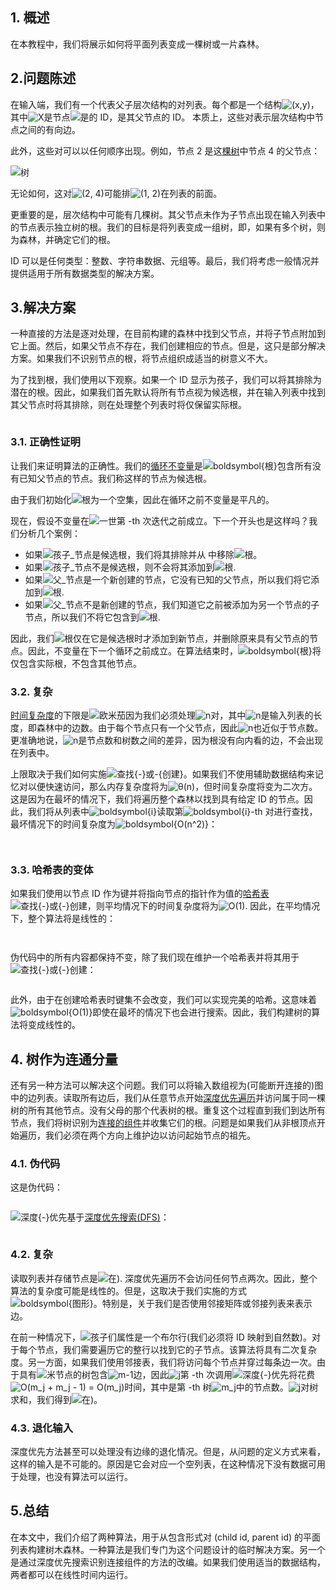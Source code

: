 ## 1. 概述

在本教程中，我们将展示如何将平面列表变成一棵树或一片森林。

## 2.问题陈述

在输入端，我们有一个代表父子层次结构的对列表。每个都是一个结构![(x,y)](https://www.baeldung.com/wp-content/ql-cache/quicklatex.com-b6856ac0ab0200ef2ba6287c85773661_l3.svg)，其中![X](https://www.baeldung.com/wp-content/ql-cache/quicklatex.com-7e5fbfa0bbbd9f3051cd156a0f1b5e31_l3.svg)是节点![是](https://www.baeldung.com/wp-content/ql-cache/quicklatex.com-38461fc041e953482219abf5d4cce1cb_l3.svg)的 ID，是其父节点的 ID。 本质上，这些对表示层次结构中节点之间的有向边。

此外，这些对可以以任何顺序出现。例如，节点 2 是这[棵树](https://www.baeldung.com/cs/tree-examples)中节点 4 的父节点：

![树](https://www.baeldung.com/wp-content/uploads/sites/4/2021/11/tree.jpg)

无论如何，这对![(2, 4)](https://www.baeldung.com/wp-content/ql-cache/quicklatex.com-ab960526c2b9b900421b341a26c989fd_l3.svg)可能排![(1, 2)](https://www.baeldung.com/wp-content/ql-cache/quicklatex.com-0bde2d3942a987fc5d378bdfe39bea9b_l3.svg)在列表的前面。

更重要的是，层次结构中可能有几棵树。其父节点未作为子节点出现在输入列表中的节点表示独立树的根。我们的目标是将列表变成一组树，即，如果有多个树，则为森林，并确定它们的根。

ID 可以是任何类型：整数、字符串数据、元组等。最后，我们将考虑一般情况并提供适用于所有数据类型的解决方案。

## 3.解决方案

一种直接的方法是逐对处理，在目前构建的森林中找到父节点，并将子节点附加到它上面。然后，如果父节点不存在，我们创建相应的节点。但是，这只是部分解决方案。如果我们不识别节点的根，将节点组织成适当的树意义不大。

为了找到根，我们使用以下观察。如果一个 ID 显示为孩子，我们可以将其排除为潜在的根。因此，如果我们首先默认将所有节点视为候选根，并在输入列表中找到其父节点时将其排除，则在处理整个列表时将仅保留实际根。

```

```

### 3.1. 正确性证明

让我们来证明算法的正确性。我们的[循环不变量](https://www.baeldung.com/cs/loop-invariant)是![boldsymbol{根}](https://www.baeldung.com/wp-content/ql-cache/quicklatex.com-1101f801f580aef05cdb2bfe7b936c3f_l3.svg)包含所有没有已知父节点的节点。我们称这样的节点为候选根。

由于我们初始化![根](https://www.baeldung.com/wp-content/ql-cache/quicklatex.com-777e3a80c022b8a38d30d2d2d32063ac_l3.svg)为一个空集，因此在循环之前不变量是平凡的。

现在，假设不变量在![一世](https://www.baeldung.com/wp-content/ql-cache/quicklatex.com-31318c5dcb226c69e0818e5f7d2422b5_l3.svg)第 -th 次迭代之前成立。下一个开头也是这样吗？我们分析几个案例：

-   如果![孩子_节点](https://www.baeldung.com/wp-content/ql-cache/quicklatex.com-a7b774a5a4878e7441a5d7dca293e9b0_l3.svg)是候选根，我们将其排除并从 中移除![根](https://www.baeldung.com/wp-content/ql-cache/quicklatex.com-777e3a80c022b8a38d30d2d2d32063ac_l3.svg)。
-   如果![孩子_节点](https://www.baeldung.com/wp-content/ql-cache/quicklatex.com-a7b774a5a4878e7441a5d7dca293e9b0_l3.svg)不是候选根，则不会将其添加到![根](https://www.baeldung.com/wp-content/ql-cache/quicklatex.com-777e3a80c022b8a38d30d2d2d32063ac_l3.svg).
-   如果![父_节点](https://www.baeldung.com/wp-content/ql-cache/quicklatex.com-078c816fe8e0d68a0607615cc25f0f01_l3.svg)是一个新创建的节点，它没有已知的父节点，所以我们将它添加到![根](https://www.baeldung.com/wp-content/ql-cache/quicklatex.com-777e3a80c022b8a38d30d2d2d32063ac_l3.svg).
-   如果![父_节点](https://www.baeldung.com/wp-content/ql-cache/quicklatex.com-078c816fe8e0d68a0607615cc25f0f01_l3.svg)不是新创建的节点，我们知道它之前被添加为另一个节点的子节点，所以我们不将它包含到![根](https://www.baeldung.com/wp-content/ql-cache/quicklatex.com-777e3a80c022b8a38d30d2d2d32063ac_l3.svg).

因此，我们![根](https://www.baeldung.com/wp-content/ql-cache/quicklatex.com-777e3a80c022b8a38d30d2d2d32063ac_l3.svg)仅在它是候选根时才添加到新节点，并删除原来具有父节点的节点。因此，不变量在下一个循环之前成立。在算法结束时，![boldsymbol{根}](https://www.baeldung.com/wp-content/ql-cache/quicklatex.com-1101f801f580aef05cdb2bfe7b936c3f_l3.svg)将仅包含实际根，不包含其他节点。

### 3.2. 复杂

[时间复杂度](https://www.baeldung.com/cs/time-vs-space-complexity)的下限是![欧米茄](https://www.baeldung.com/wp-content/ql-cache/quicklatex.com-accf2857d2b444c1a5967f3a01e5c77b_l3.svg)因为我们必须处理![n](https://www.baeldung.com/wp-content/ql-cache/quicklatex.com-ec4217f4fa5fcd92a9edceba0e708cf7_l3.svg)对，其中![n](https://www.baeldung.com/wp-content/ql-cache/quicklatex.com-ec4217f4fa5fcd92a9edceba0e708cf7_l3.svg)是输入列表的长度，即森林中的边数。由于每个节点只有一个父节点，因此![n](https://www.baeldung.com/wp-content/ql-cache/quicklatex.com-ec4217f4fa5fcd92a9edceba0e708cf7_l3.svg)也近似于节点数。更准确地说，![n](https://www.baeldung.com/wp-content/ql-cache/quicklatex.com-ec4217f4fa5fcd92a9edceba0e708cf7_l3.svg)是节点数和树数之间的差异，因为根没有向内看的边，不会出现在列表中。

上限取决于我们如何实施![查找{-}或-{创建}](https://www.baeldung.com/wp-content/ql-cache/quicklatex.com-99254694717639cc5f423e719a52c507_l3.svg)。如果我们不使用辅助数据结构来记忆对以便快速访问，那么内存复杂度将为![θ(n)](https://www.baeldung.com/wp-content/ql-cache/quicklatex.com-a16db7eb6251004c0630f3d087531459_l3.svg)，但时间复杂度将变为二次方。这是因为在最坏的情况下，我们将遍历整个森林以找到具有给定 ID 的节点。因此，我们将从列表中![boldsymbol{i}](https://www.baeldung.com/wp-content/ql-cache/quicklatex.com-879a961f3662ed2933917d5e76281cd1_l3.svg)读取第![boldsymbol{i}](https://www.baeldung.com/wp-content/ql-cache/quicklatex.com-879a961f3662ed2933917d5e76281cd1_l3.svg)-th 对进行查找，最坏情况下的时间复杂度为![boldsymbol{O(n^2)}](https://www.baeldung.com/wp-content/ql-cache/quicklatex.com-80747e954a21a5d93b93213b6eff1090_l3.svg)：

```
  
```

### 3.3. 哈希表的变体

如果我们使用以节点 ID 作为键并将指向节点的指针作为值的[哈希表](https://www.baeldung.com/cs/hashing#hash-table)![查找{-}或{-}创建](https://www.baeldung.com/wp-content/ql-cache/quicklatex.com-2851378c92cebb32b51a5dc2ecc49a98_l3.svg)，则平均情况下的时间复杂度将为![O(1)](https://www.baeldung.com/wp-content/ql-cache/quicklatex.com-66c97a4dfb9f2e2983629033366d7018_l3.svg). 因此，在平均情况下，整个算法将是线性的：

```
  
```

伪代码中的所有内容都保持不变，除了我们现在维护一个哈希表并将其用于![查找{-}或{-}创建](https://www.baeldung.com/wp-content/ql-cache/quicklatex.com-2851378c92cebb32b51a5dc2ecc49a98_l3.svg)：

```

```

此外，由于在创建哈希表时键集不会改变，我们可以实现完美的哈希。这意味着![boldsymbol{O(1)}](https://www.baeldung.com/wp-content/ql-cache/quicklatex.com-a3165bdeccd2c534782bea8387da8d77_l3.svg)即使在最坏的情况下也会进行搜索。因此，我们构建树的算法将变成线性的。

## 4. 树作为连通分量

还有另一种方法可以解决这个问题。我们可以将输入数组视为(可能断开连接的)图中的边列表。读取所有边后，我们从任意节点开始[深度优先遍历](https://www.baeldung.com/cs/depth-first-traversal-methods)并访问属于同一棵树的所有其他节点。没有父母的那个代表树的根。重复这个过程直到我们到达所有节点，我们将树识别为[连接的组件](https://www.baeldung.com/cs/graph-connected-components)并收集它们的根。问题是如果我们从非根顶点开始遍历，我们必须在两个方向上维护边以访问起始节点的祖先。

### 4.1. 伪代码

这是伪代码：

```

```

![深度{-}优先](https://www.baeldung.com/wp-content/ql-cache/quicklatex.com-2dd7b52c63b41fc7a0fcb8c0dbdd22d1_l3.svg)基于[深度优先搜索(DFS)](https://www.baeldung.com/cs/depth-first-search-intro)：

```

```

### 4.2. 复杂

读取列表并存储节点是![在)](https://www.baeldung.com/wp-content/ql-cache/quicklatex.com-f8d599809b2f7987726c648086c1981d_l3.svg). 深度优先遍历不会访问任何节点两次。因此，整个算法的复杂度可能是线性的。但是，这取决于我们实施的方式![boldsymbol{图形}](https://www.baeldung.com/wp-content/ql-cache/quicklatex.com-d707b41bf8a4901d271d2bf4579b9725_l3.svg)。特别是，关于我们是否使用邻接矩阵或邻接列表来表示边。

在前一种情况下，![孩子们](https://www.baeldung.com/wp-content/ql-cache/quicklatex.com-ccff68a7ef4698c3fb3445a0d62c12ed_l3.svg)属性是一个布尔行(我们必须将 ID 映射到自然数)。对于每个节点，我们需要遍历它的整行以找到它的子节点。该算法将具有二次复杂度。另一方面，如果我们使用邻接表，我们将访问每个节点并穿过每条边一次。由于具有![米](https://www.baeldung.com/wp-content/ql-cache/quicklatex.com-fdc40b8ad1cdad0aab9d632215459d28_l3.svg)节点的树包含![m-1](https://www.baeldung.com/wp-content/ql-cache/quicklatex.com-cb3eac602032aace72854c458d04a36f_l3.svg)边，因此![j](https://www.baeldung.com/wp-content/ql-cache/quicklatex.com-b09880662630fc49b25d42badb906d51_l3.svg)第 -th 次调用![深度{-}优先](https://www.baeldung.com/wp-content/ql-cache/quicklatex.com-2dd7b52c63b41fc7a0fcb8c0dbdd22d1_l3.svg)将花费![O(m_j + m_j - 1) = O(m_j)](https://www.baeldung.com/wp-content/ql-cache/quicklatex.com-6f6d183140693832873cf5dbaaa6769c_l3.svg)时间，其中是第 -th 树![m_j](https://www.baeldung.com/wp-content/ql-cache/quicklatex.com-4ebb94f4b9dc435032b17cae5dc60c35_l3.svg)中的节点数。![j](https://www.baeldung.com/wp-content/ql-cache/quicklatex.com-b09880662630fc49b25d42badb906d51_l3.svg)对树求和，我们得到![在)](https://www.baeldung.com/wp-content/ql-cache/quicklatex.com-f8d599809b2f7987726c648086c1981d_l3.svg)。

### 4.3. 退化输入

深度优先方法甚至可以处理没有边缘的退化情况。但是，从问题的定义方式来看，这样的输入是不可能的。原因是它会对应一个空列表，在这种情况下没有数据可用于处理，也没有算法可以运行。

## 5.总结

在本文中，我们介绍了两种算法，用于从包含形式对 (child id, parent id) 的平面列表构建树木森林。一种算法是我们专门为这个问题设计的临时解决方案。另一个是通过深度优先搜索识别连接组件的方法的改编。如果我们使用适当的数据结构，两者都可以在线性时间内运行。